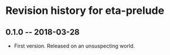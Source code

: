 # Revision history for eta-prelude

## 0.1.0  -- 2018-03-28

* First version. Released on an unsuspecting world.
